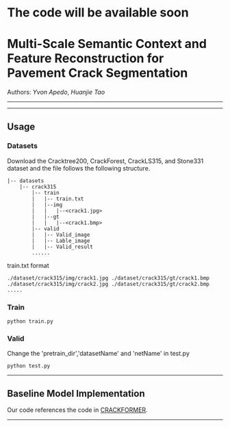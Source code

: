 # The code will be available soon
#  Multi-Scale Semantic Context and Feature Reconstruction for Pavement Crack Segmentation

Authors: *Yvon Apedo*, *Huanjie Tao*

---


---

## Usage
### Datasets
Download the Cracktree200, CrackForest, CrackLS315, and Stone331 dataset and the file follows the following structure.

```
|-- datasets
    |-- crack315
        |-- train
        |   |-- train.txt
        |   |--img
        |   |   |--<crack1.jpg>
        |   |--gt
        |   |   |--<crack1.bmp>
        |-- valid
        |   |-- Valid_image
        |   |-- Lable_image
        |   |-- Valid_result
        ......
```

train.txt format
```
./dataset/crack315/img/crack1.jpg ./dataset/crack315/gt/crack1.bmp
./dataset/crack315/img/crack2.jpg ./dataset/crack315/gt/crack2.bmp
.....
```
### Train

```
python train.py
```
### Valid

Change the 'pretrain_dir','datasetName' and 'netName' in test.py

```
python test.py
```

---
## Baseline Model Implementation

Our code references the code in [CRACKFORMER](https://github.com/LouisNUST/CrackFormer-II).

---

